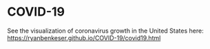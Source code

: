 # COVID-19

See the visualization of coronavirus growth in the United States here: https://ryanbenkeser.github.io/COVID-19/covid19.html
